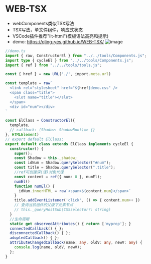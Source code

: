 # WEB-TSX
- webComponents类似TSX写法
- TSX写法，单文件组件，响应式状态
- VSCode插件推荐"lit-html"(模板语法高亮和提示)
- demo:  https://qling-yes.github.io/WEB-TSX/
![image](https://user-images.githubusercontent.com/78684352/200495371-87aa4313-ce31-4fd3-8ba0-196e52e9fdec.png)
```typescript
//demo.ts
import { raw, ConstructorEl } from "../../tools/Components.js";
import type { cycleEl } from "../../tools/Components.js";
import { ref } from "../../tools/tools.js";

const { href } = new URL('./', import.meta.url)

const template = raw`
  <link rel="stylesheet" href="${href}demo.css" />
  <span class="title">
    <slot name="title"></slot>
  </span>
  <div id="num"></div>
`

const ElClass = ConstructorEl({
  template,
  // callback: (Shadow: ShadowRoot)=> {}
}, HTMLElement)
// export default ElClass;
export default class extends ElClass implements cycleEl {
  constructor() {
    super();
    const Shadow = this._shadow;
    const idNum = Shadow.querySelector("#num");
    const title = Shadow.querySelector(".title");
    //ref可创建深(浅)对象代理
    const content = ref({ num: 0 }, numEl);
    numEl()
    function numEl() {
      idNum.innerHTML = raw`<span>${content.num}</span>`
    }
    title.addEventListener('click', () => { content.num++ })
    // 查询当前组件的父级下元素节点
    // this._queryHostSub(CSSselector?: string)
  }
  //生命周期
  static get observedAttributes() { return ['myprop']; }
  connectedCallback() { };
  disconnectedCallback() { };
  adoptedCallback() { };
  attributeChangedCallback(name: any, oldV: any, newV: any) {
    console.log(name, oldV, newV);
  };
}
```

